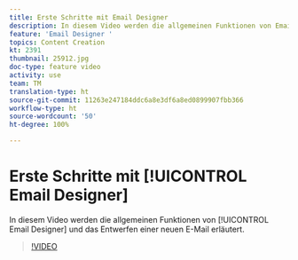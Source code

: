 ```yaml
---
title: Erste Schritte mit Email Designer
description: In diesem Video werden die allgemeinen Funktionen von Email Designer und das Entwerfen einer neuen E-Mail erläutert.
feature: 'Email Designer '
topics: Content Creation
kt: 2391
thumbnail: 25912.jpg
doc-type: feature video
activity: use
team: TM
translation-type: ht
source-git-commit: 11263e247184ddc6a8e3df6a8ed0899907fbb366
workflow-type: ht
source-wordcount: '50'
ht-degree: 100%

---
```



# Erste Schritte mit [!UICONTROL Email Designer]

In diesem Video werden die allgemeinen Funktionen von [!UICONTROL Email Designer] und das Entwerfen einer neuen E-Mail erläutert.

>[!VIDEO](https://video.tv.adobe.com/v/25912?quality=12)
